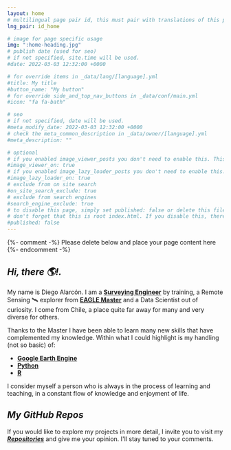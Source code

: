 ```yaml
---
layout: home
# multilingual page pair id, this must pair with translations of this page. (This name must be unique)
lng_pair: id_home

# image for page specific usage
img: ":home-heading.jpg"
# publish date (used for seo)
# if not specified, site.time will be used.
#date: 2022-03-03 12:32:00 +0000

# for override items in _data/lang/[language].yml
#title: My title
#button_name: "My button"
# for override side_and_top_nav_buttons in _data/conf/main.yml
#icon: "fa fa-bath"

# seo
# if not specified, date will be used.
#meta_modify_date: 2022-03-03 12:32:00 +0000
# check the meta_common_description in _data/owner/[language].yml
#meta_description: ""

# optional
# if you enabled image_viewer_posts you don't need to enable this. This is only if image_viewer_posts = false
#image_viewer_on: true
# if you enabled image_lazy_loader_posts you don't need to enable this. This is only if image_lazy_loader_posts = false
#image_lazy_loader_on: true
# exclude from on site search
#on_site_search_exclude: true
# exclude from search engines
#search_engine_exclude: true
# to disable this page, simply set published: false or delete this file
# don't forget that this is root index.html. If you disable this, there will be no index.html page to open
#published: false
---
```


{%- comment -%} Please delete below and place your page content here {%- endcomment -%}

## *Hi, there 🌎!.*

My name is Diego Alarcón. I am a __[Surveying Engineer](http://www.geomensura.usach.cl/)__ by training, a Remote Sensing 🛰️ explorer from __[EAGLE Master](http://eagle-science.org/)__ and a Data Scientist out of curiosity. I come from Chile, a place quite far away for many and very diverse for others.

Thanks to the Master I have been able to learn many new skills that have complemented my knowledge. Within what I could highlight is my handling (not so basic) of:

- __[Google Earth Engine](https://courses.spatialthoughts.com/end-to-end-gee.html)__
- __[Python](https://courses.spatialthoughts.com/python-foundation.html#what-next)__
- __[R](https://ourcodingclub.github.io/tutorials/intro-to-r/)__

I consider myself a person who is always in the process of learning and teaching, in a constant flow of knowledge and enjoyment of life.

## *My GitHub Repos*
If you would like to explore my projects in more detail, I invite you to visit  my *__[Repositories](https://github.com/diegoalarc?tab=repositories)__* and give me your opinion. I'll stay tuned to your comments.